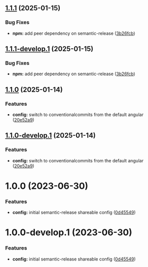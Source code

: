 ## [1.1.1](https://github.com/kuzzleio/semantic-release-config-kuzzle/compare/v1.1.0...v1.1.1) (2025-01-15)

### Bug Fixes

* **npm:** add peer dependency on semantic-release ([3b26fcb](https://github.com/kuzzleio/semantic-release-config-kuzzle/commit/3b26fcbc356f86d6505d8a107c175c0d99780746))

## [1.1.1-develop.1](https://github.com/kuzzleio/semantic-release-config-kuzzle/compare/v1.1.0...v1.1.1-develop.1) (2025-01-15)

### Bug Fixes

* **npm:** add peer dependency on semantic-release ([3b26fcb](https://github.com/kuzzleio/semantic-release-config-kuzzle/commit/3b26fcbc356f86d6505d8a107c175c0d99780746))

## [1.1.0](https://github.com/kuzzleio/semantic-release-config-kuzzle/compare/v1.0.0...v1.1.0) (2025-01-14)

### Features

* **config:** switch to conventionalcommits from the default angular ([20e52a9](https://github.com/kuzzleio/semantic-release-config-kuzzle/commit/20e52a9a4f67e47e57b4d403dc8ab170cde0acd0))

## [1.1.0-develop.1](https://github.com/kuzzleio/semantic-release-config-kuzzle/compare/v1.0.0...v1.1.0-develop.1) (2025-01-14)

### Features

* **config:** switch to conventionalcommits from the default angular ([20e52a9](https://github.com/kuzzleio/semantic-release-config-kuzzle/commit/20e52a9a4f67e47e57b4d403dc8ab170cde0acd0))

# 1.0.0 (2023-06-30)


### Features

* **config:** initial semantic-release shareable config ([0d45549](https://github.com/kuzzleio/semantic-release-config-kuzzle/commit/0d455497dbed49c8ab6a5d2045082bebe33a0065))

# 1.0.0-develop.1 (2023-06-30)


### Features

* **config:** initial semantic-release shareable config ([0d45549](https://github.com/kuzzleio/semantic-release-config-kuzzle/commit/0d455497dbed49c8ab6a5d2045082bebe33a0065))
